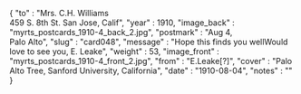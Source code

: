 {
  "to" : "Mrs. C.H. Williams<br> 459 S. 8th St. San Jose, Calif",
  "year" : 1910,
  "image_back" : "myrts_postcards_1910-4_back_2.jpg",
  "postmark" : "Aug 4,<br>Palo Alto",
  "slug" : "card048",
  "message" : "Hope this finds you wellWould love to see you, E. Leake",
  "weight" : 53,
  "image_front" : "myrts_postcards_1910-4_front_2.jpg",
  "from" : "E.Leake[?]",
  "cover" : "Palo Alto Tree, Sanford University, California",
  "date" : "1910-08-04",
  "notes" : ""
}
